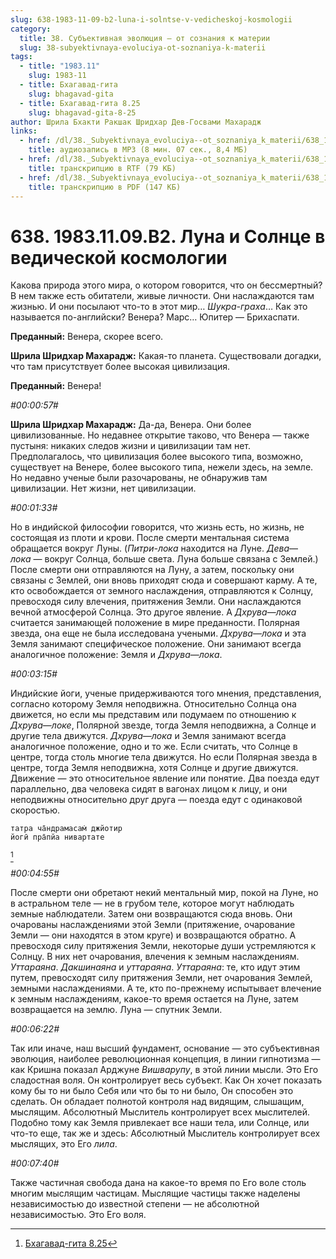 ```yaml
---
slug: 638-1983-11-09-b2-luna-i-solntse-v-vedicheskoj-kosmologii
category:
  title: 38. Субъективная эволюция — от сознания к материи
  slug: 38-subyektivnaya-evoluciya-ot-soznaniya-k-materii
tags:
  - title: "1983.11"
    slug: 1983-11
  - title: Бхагавад-гита
    slug: bhagavad-gita
  - title: Бхагавад-гита 8.25
    slug: bhagavad-gita-8-25
author: Шрила Бхакти Ракшак Шридхар Дев-Госвами Махарадж
links:
  - href: /dl/38._Subyektivnaya_evoluciya--ot_soznaniya_k_materii/638_1983.11.09.B2_SridharMj_Luna_i_Solnce_v_vedicheskoj_kosmologii.mp3
    title: аудиозапись в MP3 (8 мин. 07 сек., 8,4 МБ)
  - href: /dl/38._Subyektivnaya_evoluciya--ot_soznaniya_k_materii/638_1983.11.09.B2_SridharMj_Luna_i_Solnce_v_vedicheskoj_kosmologii.rtf
    title: транскрипцию в RTF (79 КБ)
  - href: /dl/38._Subyektivnaya_evoluciya--ot_soznaniya_k_materii/638_1983.11.09.B2_SridharMj_Luna_i_Solnce_v_vedicheskoj_kosmologii.pdf
    title: транскрипцию в PDF (147 КБ)
---
```


# 638. 1983.11.09.B2. Луна и Солнце в ведической космологии

Какова природа этого мира, о котором говорится, что он бессмертный? В нем также есть обитатели, живые личности. Они наслаждаются там жизнью. И они посылают что-то в этот мир… *Шукра-граха*… Как это называется по-английски? Венера? Марс… Юпитер — Брихаспати.

**Преданный:** Венера, скорее всего.

**Шрила Шридхар Махарадж:** Какая-то планета. Существовали догадки, что там присутствует более высокая цивилизация.

**Преданный:** Венера!

*#00:00:57#*

**Шрила Шридхар Махарадж:** Да-да, Венера. Они более цивилизованные. Но недавнее открытие таково, что Венера — также пустыня: никаких следов жизни и цивилизации там нет. Предполагалось, что цивилизация более высокого типа, возможно, существует на Венере, более высокого типа, нежели здесь, на земле. Но недавно ученые были разочарованы, не обнаружив там цивилизации. Нет жизни, нет цивилизации.

*#00:01:33#*

Но в индийской философии говорится, что жизнь есть, но жизнь, не состоящая из плоти и крови. После смерти ментальная система обращается вокруг Луны. (*Питри-лока* находится на Луне. *Дева*—*лока* — вокруг Солнца, больше света. Луна больше связана с Землей.) После смерти они отправляются на Луну, а затем, поскольку они связаны с Землей, они вновь приходят сюда и совершают карму. А те, кто освобождается от земного наслаждения, отправляются к Солнцу, превосходя силу влечения, притяжения Земли. Они наслаждаются вечной атмосферой Солнца. Это другое явление. А *Дхрува*—*лока* считается занимающей положение в мире преданности. Полярная звезда, она еще не была исследована учеными. *Дхрува*—*лока* и эта Земля занимают специфическое положение. Они занимают всегда аналогичное положение: Земля и *Дхрува*—*лока*.

*#00:03:15#*

Индийские йоги, ученые придерживаются того мнения, представления, согласно которому Земля неподвижна. Относительно Солнца она движется, но если мы представим или подумаем по отношению к *Дхрува*—*локе*, Полярной звезде, тогда Земля неподвижна, а Солнце и другие тела движутся. *Дхрува*—*лока* и Земля занимают всегда аналогичное положение, одно и то же. Если считать, что Солнце в центре, тогда столь многие тела движутся. Но если Полярная звезда в центре, тогда Земля неподвижна, хотя Солнце и другие движутся. Движение — это относительное явление или понятие. Два поезда едут параллельно, два человека сидят в вагонах лицом к лицу, и они неподвижны относительно друг друга — поезда едут с одинаковой скоростью.

    татра ча̄ндрамасам̇ джйотир
    йогӣ пра̄пйа нивартате
[^_ftn1]

*#00:04:55#*

После смерти они обретают некий ментальный мир, покой на Луне, но в астральном теле — не в грубом теле, которое могут наблюдать земные наблюдатели. Затем они возвращаются сюда вновь. Они очарованы наслаждениями этой Земли (притяжение, очарование Земли — они находятся в этом круге) и возвращаются обратно. А превосходя силу притяжения Земли, некоторые души устремляются к Солнцу. В них нет очарования, влечения к земным наслаждениям. *Уттараяна*. *Дакшинаяна* и *уттараяна*. *Уттараяна*: те, кто идут этим путем, превосходят силу притяжения Земли, нет очарования Землей, земными наслаждениями. А те, кто по-прежнему испытывает влечение к земным наслаждениям, какое-то время остается на Луне, затем возвращается на землю. Луна — спутник Земли.

*#00:06:22#*

Так или иначе, наш высший фундамент, основание — это субъективная эволюция, наиболее революционная концепция, в линии гипнотизма — как Кришна показал Арджуне *Вишварупу*, в этой линии мысли. Это Его сладостная воля. Он контролирует весь субъект. Как Он хочет показать кому бы то ни было Себя или что бы то ни было, Он способен это сделать. Он обладает полнотой контроля над видящим, слышащим, мыслящим. Абсолютный Мыслитель контролирует всех мыслителей. Подобно тому как Земля привлекает все наши тела, или Солнце, или что-то еще, так же и здесь: Абсолютный Мыслитель контролирует всех мыслящих, это Его *лила*.

*#00:07:40#*

Также частичная свобода дана на какое-то время по Его воле столь многим мыслящим частицам. Мыслящие частицы также наделены независимостью до известной степени — не абсолютной независимостью. Это Его воля.



[^_ftn1]: [Бхагавад-гита 8.25](../notes/bhagavad-gita/bhagavad-gita-8-25.md)
